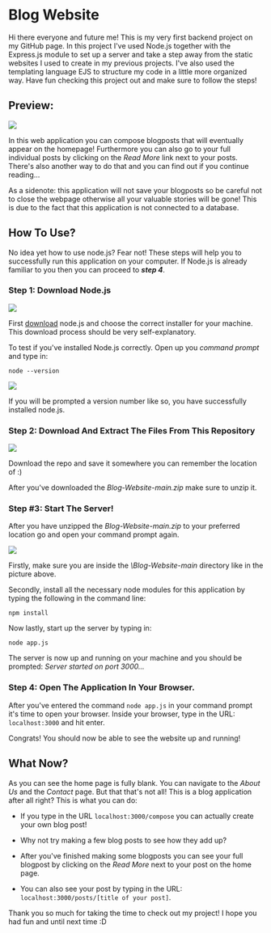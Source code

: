 # Blog Website
Hi there everyone and future me! This is my very first backend project on my GitHub page. In this project I've used Node.js together with the Express.js module to set up a server and take a step away from the static websites I used to create in my previous projects. I've also used the templating language EJS to structure my code in a little more organized way. Have fun checking this project out and make sure to follow the steps!



## Preview:
[![](https://i.ibb.co/Q60Cx6w/preview.png)](#)

In this web application you can compose blogposts that will eventually appear on the homepage! Furthermore you can also go to your full individual posts by clicking on the *Read More* link next to your posts. There's also another way to do that and you can find out if you continue reading...

As a sidenote: this application will not save your blogposts so be careful not to close the webpage otherwise all your valuable stories will be gone! This is due to the fact that this application is not connected to a database.



## How To Use?
No idea yet how to use node.js? Fear not! These steps will help you to successfully run this application on your computer. If Node.js is already familiar to you then you can proceed to _**step 4**_.


### Step 1: Download Node.js
[
![](https://i.ibb.co/8PmX1PS/installnode.png)
](#)

First [download](http://github.com) node.js and choose the correct installer for your machine. This download process should be very self-explanatory.

To test if you've installed Node.js correctly. Open up you *command prompt* and type in:
~~~
node --version
~~~
[![](https://i.ibb.co/yS3LVHw/nodeversion.png)](#)

If you will be prompted a version number like so, you have successfully installed node.js.



### Step 2: Download And Extract The Files From This Repository
[
![](https://i.ibb.co/7Gz17wN/downloadrepo.png)](#)

Download the repo and save it somewhere you can remember the location of :)

After you've downloaded the *Blog-Website-main.zip* make sure to unzip it.



### Step #3: Start The Server!
After you have unzipped the *Blog-Website-main.zip* to your preferred location go and open your command prompt again.


[
![](https://i.ibb.co/QKjmK01/startserver.png)](#)

Firstly, make sure you are inside the *\Blog-Website-main* directory like in the picture above.

Secondly, install all the necessary node modules for this application by typing the following in the command line:
~~~
npm install
~~~
Now lastly, start up the server by typing in:
~~~
node app.js
~~~
The server is now up and running on your machine and you should be prompted: *Server started on port 3000...*



### Step 4: Open The Application In Your Browser.
After you've entered the command `node app.js` in your command prompt it's time to open your browser. Inside your browser, type in the URL: `localhost:3000` and hit enter.

Congrats! You should now be able to see the website up and running!



## What Now?
As you can see the home page is fully blank. You can navigate to the *About Us* and the *Contact* page. But that that's not all! This is a blog application after all right? This is what you can do:

- If you type in the URL `localhost:3000/compose` you can actually create your own blog post!

- Why not try making a few blog posts to see how they add up?

- After you've finished making some blogposts you can see your full blogpost by clicking on the *Read More* next to your post on the home page.

- You can also see your post by typing in the URL: `localhost:3000/posts/[title of your post]`.

Thank you so much for taking the time to check out my project! I hope you had fun and until next time :D
